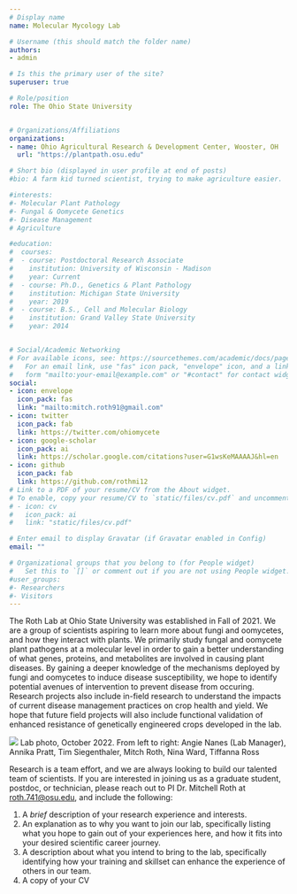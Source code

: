 ```yaml
---
# Display name
name: Molecular Mycology Lab

# Username (this should match the folder name)
authors:
- admin

# Is this the primary user of the site?
superuser: true

# Role/position
role: The Ohio State University


# Organizations/Affiliations
organizations:
- name: Ohio Agricultural Research & Development Center, Wooster, OH
  url: "https://plantpath.osu.edu"

# Short bio (displayed in user profile at end of posts)
#bio: A farm kid turned scientist, trying to make agriculture easier.

#interests:
#- Molecular Plant Pathology
#- Fungal & Oomycete Genetics
#- Disease Management
# Agriculture

#education:
#  courses:
#  - course: Postdoctoral Research Associate
#    institution: University of Wisconsin - Madison
#    year: Current
#  - course: Ph.D., Genetics & Plant Pathology
#    institution: Michigan State University
#    year: 2019
#  - course: B.S., Cell and Molecular Biology
#    institution: Grand Valley State University
#    year: 2014


# Social/Academic Networking
# For available icons, see: https://sourcethemes.com/academic/docs/page-builder/#icons
#   For an email link, use "fas" icon pack, "envelope" icon, and a link in the
#   form "mailto:your-email@example.com" or "#contact" for contact widget.
social:
- icon: envelope
  icon_pack: fas
  link: "mailto:mitch.roth91@gmail.com"
- icon: twitter
  icon_pack: fab
  link: https://twitter.com/ohiomycete
- icon: google-scholar
  icon_pack: ai
  link: https://scholar.google.com/citations?user=G1wsKeMAAAAJ&hl=en
- icon: github
  icon_pack: fab
  link: https://github.com/rothmi12
# Link to a PDF of your resume/CV from the About widget.
# To enable, copy your resume/CV to `static/files/cv.pdf` and uncomment the lines below.
# - icon: cv
#   icon_pack: ai
#   link: "static/files/cv.pdf"

# Enter email to display Gravatar (if Gravatar enabled in Config)
email: ""

# Organizational groups that you belong to (for People widget)
#   Set this to `[]` or comment out if you are not using People widget.
#user_groups:
#- Researchers
#- Visitors
---
```


The Roth Lab at Ohio State University was established in Fall of 2021. We are a group of scientists aspiring to learn more about fungi and oomycetes, and how they interact with plants. We primarily study fungal and oomycete plant pathogens at a molecular level in order to gain a better understanding of what genes, proteins, and metabolites are involved in causing plant diseases. By gaining a deeper knowledge of the mechanisms deployed by fungi and oomycetes to induce disease susceptibility, we hope to identify potential avenues of intervention to prevent disease from occuring.   Research projects also include in-field research to understand the impacts of current disease management practices on crop health and yield. We hope that future field projects will also include functional validation of enhanced resistance of genetically engineered crops developed in the lab. 

![](authors/admin/groupphoto.jpg)
Lab photo, October 2022. From left to right: Angie Nanes (Lab Manager), Annika Pratt, Tim Siegenthaler, Mitch Roth, Nina Ward, Tiffanna Ross

Research is a team effort, and we are always looking to build our talented team of scientists. If you are interested in joining us as a graduate student, postdoc, or technician, please reach out to PI Dr. Mitchell Roth at roth.741@osu.edu, and include the following:
1) A *brief* description of your research experience and interests. 
2) An explanation as to why you want to join our lab, specifically listing what you hope to gain out of your experiences here, and how it fits into your desired scientific career journey.
3) A description about what you intend to bring to the lab, specifically identifying how your training and skillset can enhance the experience of others in our team. 
4) A copy of your CV
